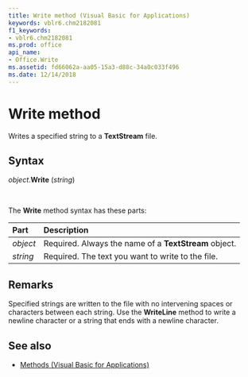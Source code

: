 ```yaml
---
title: Write method (Visual Basic for Applications)
keywords: vblr6.chm2182081
f1_keywords:
- vblr6.chm2182081
ms.prod: office
api_name:
- Office.Write
ms.assetid: fd66062a-aa05-15a3-d88c-34a0c033f496
ms.date: 12/14/2018
---
```



# Write method

Writes a specified string to a **TextStream** file.

## Syntax

_object_.**Write** (_string_)

<br/>

The **Write** method syntax has these parts:

|Part|Description|
|:-----|:-----|
| _object_|Required. Always the name of a **TextStream** object.|
| _string_|Required. The text you want to write to the file.|

## Remarks

Specified strings are written to the file with no intervening spaces or characters between each string. Use the **WriteLine** method to write a newline character or a string that ends with a newline character.

## See also

- [Methods (Visual Basic for Applications)](../methods-visual-basic-for-applications.md)